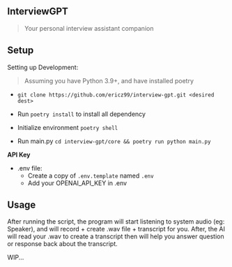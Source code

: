 ## InterviewGPT

> Your personal interview assistant companion

## Setup 

Setting up Development:

> Assuming you have Python 3.9+, and have installed poetry

- `git clone https://github.com/ericz99/interview-gpt.git <desired dest>`

- Run `poetry install` to install all dependency

- Initialize environment `poetry shell`

- Run main.py `cd interview-gpt/core && poetry run python main.py`

**API Key**

- .env file:
    - Create a copy of `.env.template` named `.env`
    - Add your OPENAI_API_KEY in .env

## Usage

After running the script, the program will start listening to system audio (eg: Speaker), and will record + create .wav file + transcript for you. After,
the AI will read your .wav to create a transcript then will help you answer question or response back about the transcript.

WIP...